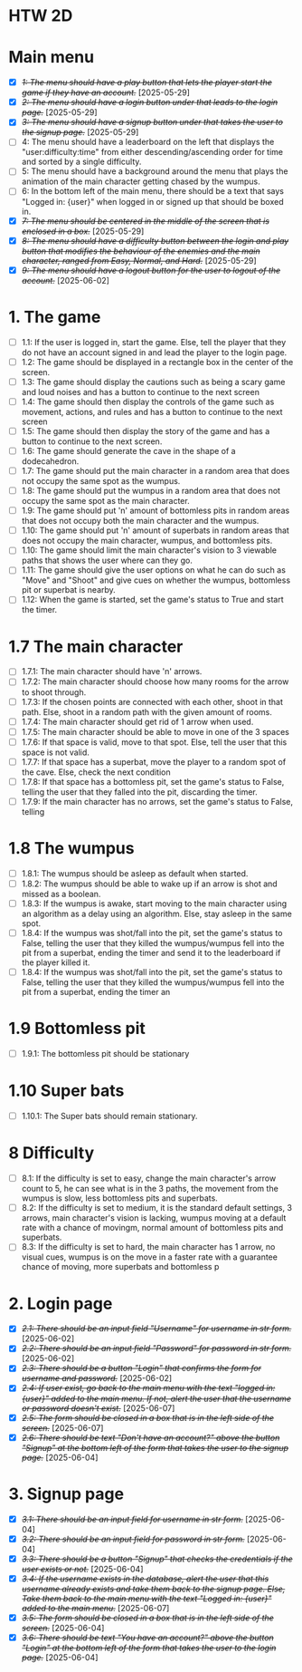 # HTW 2D

# Main menu

* [X] ~~*1: The menu should have a play button that lets the player start the game if they have an account.*~~ [2025-05-29] 
* [X] ~~*2: The menu should have a login button under that leads to the login page.*~~ [2025-05-29]
* [X] ~~*3: The menu should have a signup button under that takes the user to the signup page.*~~ [2025-05-29]
* [ ] 4: The menu should have a leaderboard on the left that displays the "user:difficulty:time" from either descending/ascending order for time and sorted by a single difficulty.
* [ ] 5: The menu should have a background around the menu that plays the animation of the main character getting chased by the wumpus.
* [ ] 6: In the bottom left of the main menu, there should be a text that says "Logged in: {user}" when logged in or signed up that should be boxed in.
* [X] ~~*7: The menu should be centered in the middle of the screen that is enclosed in a box.*~~ [2025-05-29]
* [X] ~~*8: The menu should have a difficulty button between the login and play button that modifies the behaviour of the enemies and the main character, ranged from Easy, Normal, and Hard.*~~ [2025-05-29]
* [X] ~~*9: The menu should have a logout button for the user to logout of the account.*~~ [2025-06-02]

# 1. The game
* [ ] 1.1: If the user is logged in, start the game. Else, tell the player that they do not have an account signed in and lead the player to the login page.
* [ ] 1.2: The game should be displayed in a rectangle box in the center of the screen.
* [ ] 1.3: The game should display the cautions such as being a scary game and loud noises and has a button to continue to the next screen
* [ ] 1.4: The game should then display the controls of the game such as movement, actions, and rules and has a button to continue to the next screen
* [ ] 1.5: The game should then display the story of the game and has a button to continue to the next screen.
* [ ] 1.6: The game should generate the cave in the shape of a dodecahedron.
* [ ] 1.7: The game should put the main character in a random area that does not occupy the same spot as the wumpus.
* [ ] 1.8: The game should put the wumpus in a random area that does not occupy the same spot as the main character.
* [ ] 1.9: The game should put 'n' amount of bottomless pits in random areas that does not occupy both the main character and the wumpus.
* [ ] 1.10: The game should put 'n' amount of superbats in random areas that does not occupy the main character, wumpus, and bottomless pits.
* [ ] 1.10: The game should limit the main character's vision to 3 viewable paths that shows the user where can they go.
* [ ] 1.11: The game should give the user options on what he can do such as "Move" and "Shoot" and give cues on whether the wumpus, bottomless pit or superbat is nearby.
* [ ] 1.12: When the game is started, set the game's status to True and start the timer.

# 1.7 The main character
* [ ] 1.7.1: The main character should have 'n' arrows.
* [ ] 1.7.2: The main character should choose how many rooms for the arrow to shoot through.
* [ ] 1.7.3: If the chosen points are connected with each other, shoot in that path. Else, shoot in a random path with the given amount of rooms.
* [ ] 1.7.4: The main character should get rid of 1 arrow when used.
* [ ] 1.7.5: The main character should be able to move in one of the 3 spaces
* [ ] 1.7.6: If that space is valid, move to that spot. Else, tell the user that this space is not valid.
* [ ] 1.7.7: If that space has a superbat, move the player to a random spot of the cave. Else, check the next condition
* [ ] 1.7.8: If that space has a bottomless pit, set the game's status to False, telling the user that they falled into the pit, discarding the timer.
* [ ] 1.7.9: If the main character has no arrows, set the game's status to False, telling 

# 1.8 The wumpus
* [ ] 1.8.1: The wumpus should be asleep as default when started.
* [ ] 1.8.2: The wumpus should be able to wake up if an arrow is shot and missed as a boolean.
* [ ] 1.8.3: If the wumpus is awake, start moving to the main character using an algorithm as a delay using an algorithm. Else, stay asleep in the same spot.
* [ ] 1.8.4: If the wumpus was shot/fall into the pit, set the game's status to False, telling the user that they killed the wumpus/wumpus fell into the pit from a superbat, ending the timer and send it to the leaderboard if the player killed it.
* [ ] 1.8.4: If the wumpus was shot/fall into the pit, set the game's status to False, telling the user that they killed the wumpus/wumpus fell into the pit from a superbat, ending the timer an

# 1.9 Bottomless pit
* [ ] 1.9.1: The bottomless pit should be stationary

# 1.10 Super bats
* [ ] 1.10.1: The Super bats should remain stationary.

# 8 Difficulty
* [ ] 8.1: If the difficulty is set to easy, change the main character's arrow count to 5, he can see what is in the 3 paths, the movement from the wumpus is slow, less bottomless pits and superbats.
* [ ] 8.2: If the difficulty is set to medium, it is the standard default settings, 3 arrows, main character's vision is lacking, wumpus moving at a default rate with a chance of movingm, normal amount of bottomless pits and superbats.
* [ ] 8.3: If the difficulty is set to hard, the main character has 1 arrow, no visual cues, wumpus is on the move in a faster rate with a guarantee chance of moving, more superbats and bottomless p

# 2. Login page

* [X] ~~*2.1: There should be an input field "Username" for username in str form.*~~ [2025-06-02]
* [X] ~~*2.2: There should be an input field "Password" for password in str form.*~~ [2025-06-02]
* [X] ~~*2.3: There should be a button "Login" that confirms the form for username and password.*~~ [2025-06-02] 
* [X] ~~*2.4: If user exist, go back to the main menu with the text "logged in: {user}" added to the main menu. If not, alert the user that the username or password doesn't exist.*~~ [2025-06-07]
* [X] ~~*2.5: The form should be closed in a box that is in the left side of the screen.*~~ [2025-06-07]
* [X] ~~*2.6: There should be text "Don't have an account?" above the button "Signup" at the bottom left of the form that takes the user to the signup page.*~~ [2025-06-04]

# 3. Signup page
* [X] ~~*3.1: There should be an input field for username in str form.*~~ [2025-06-04]
* [X] ~~*3.2: There should be an input field for password in str form.*~~ [2025-06-04]
* [X] ~~*3.3: There should be a button "Signup" that checks the credentials if the user exists or not.*~~ [2025-06-04]
* [X] ~~*3.4: If the username exists in the database, alert the user that this username already exists and take them back to the signup page. Else, Take them back to the main menu with the text "Logged in: {user}" added to the main menu.*~~ [2025-06-07]
* [X] ~~*3.5: The form should be closed in a box that is in the left side of the screen.*~~ [2025-06-04]
* [X] ~~*3.6: There should be text "You have an account?" above the button "Login" at the bottom left of the form that takes the user to the login page.*~~ [2025-06-04]
